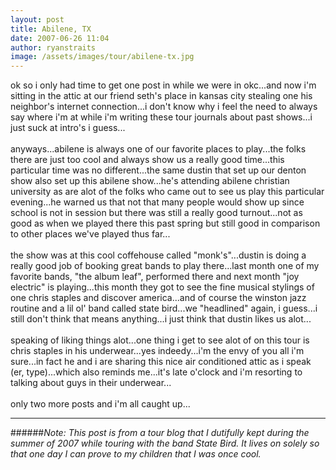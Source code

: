 ```yaml
---
layout: post
title: Abilene, TX
date: 2007-06-26 11:04
author: ryanstraits
image: /assets/images/tour/abilene-tx.jpg
---
```

ok so i only had time to get one post in while we were in okc...and now i'm sitting in the attic at our friend seth's place in kansas city stealing one his neighbor's internet connection...i don't know why i feel the need to always say where i'm at while i'm writing these tour journals about past shows...i just suck at intro's i guess...<br /><br />anyways...abilene is always one of our favorite places to play...the folks there are just too cool and always show us a really good time...this particular time was no different...the same dustin that set up our denton show also set up this abilene show...he's attending abilene christian university as are alot of the folks who came out to see us play this particular evening...he warned us that not that many people would show up since school is not in session but there was still a really good turnout...not as good as when we played there this past spring but still good in comparison to other places we've played thus far...<br /><br />the show was at this cool coffehouse called "monk's"...dustin is doing a really good job of booking great bands to play there...last month one of my favorite bands, "the album leaf", performed there and next month "joy electric" is playing...this month they got to see the fine musical stylings of one chris staples and discover america...and of course the winston jazz routine and a lil ol' band called state bird...we "headlined" again, i guess...i still don't think that means anything...i just think that dustin likes us alot...<br /><br />speaking of liking things alot...one thing i get to see alot of on this tour is chris staples in his underwear...yes indeedy...i'm the envy of you all i'm sure...in fact he and i are sharing this nice air conditioned attic as i speak (er, type)...which also reminds me...it's late o'clock and i'm resorting to talking about guys in their underwear...<br /><br />only two more posts and i'm all caught up...

---

######*Note: This post is from a tour blog that I dutifully kept during the summer of 2007 while touring with the band State Bird. It lives on solely so that one day I can prove to my children that I was once cool.*
